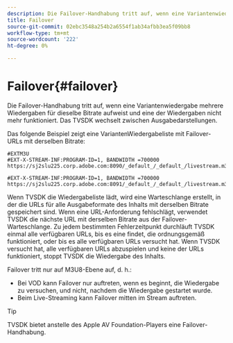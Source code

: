 ```yaml
---
description: Die Failover-Handhabung tritt auf, wenn eine Variantenwiedergabe mehrere Wiedergaben für dieselbe Bitrate aufweist und eine der Wiedergaben nicht mehr funktioniert. Das TVSDK wechselt zwischen Ausgabedarstellungen.
title: Failover
source-git-commit: 02ebc3548a254b2a6554f1ab34afbb3ea5f09bb8
workflow-type: tm+mt
source-wordcount: '222'
ht-degree: 0%

---
```


# Failover{#failover}

Die Failover-Handhabung tritt auf, wenn eine Variantenwiedergabe mehrere Wiedergaben für dieselbe Bitrate aufweist und eine der Wiedergaben nicht mehr funktioniert. Das TVSDK wechselt zwischen Ausgabedarstellungen.

Das folgende Beispiel zeigt eine VariantenWiedergabeliste mit Failover-URLs mit derselben Bitrate:

```
#EXTM3U
#EXT-X-STREAM-INF:PROGRAM-ID=1, BANDWIDTH =700000
https://sj2slu225.corp.adobe.com:8090/_default_/_default_/livestream.m3u8   

#EXT-X-STREAM-INF:PROGRAM-ID=1, BANDWIDTH =700000
https://sj2slu225.corp.adobe.com:8091/_default_/_default_/livestream.m3u8
```

Wenn TVSDK die Wiedergabeliste lädt, wird eine Warteschlange erstellt, in der die URLs für alle Ausgabeformate des Inhalts mit derselben Bitrate gespeichert sind. Wenn eine URL-Anforderung fehlschlägt, verwendet TVSDK die nächste URL mit derselben Bitrate aus der Failover-Warteschlange. Zu jedem bestimmten Fehlerzeitpunkt durchläuft TVSDK einmal alle verfügbaren URLs, bis es eine findet, die ordnungsgemäß funktioniert, oder bis es alle verfügbaren URLs versucht hat. Wenn TVSDK versucht hat, alle verfügbaren URLs abzuspielen und keine der URLs funktioniert, stoppt TVSDK die Wiedergabe des Inhalts.

Failover tritt nur auf M3U8-Ebene auf, d. h.:

* Bei VOD kann Failover nur auftreten, wenn es beginnt, die Wiedergabe zu versuchen, und nicht, nachdem die Wiedergabe gestartet wurde.
* Beim Live-Streaming kann Failover mitten im Stream auftreten.

>[!TIP]
>
>TVSDK bietet anstelle des Apple AV Foundation-Players eine Failover-Handhabung.
